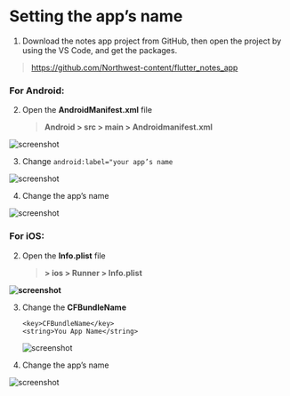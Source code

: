 # Setting the app’s name

1. Download the notes app project from GitHub, then open the project by using the VS Code, and get the packages.

> https://github.com/Northwest-content/flutter_notes_app

### For **Android**:

2.  Open the **AndroidManifest.xml** file

    > **Android > src > main > Androidmanifest.xml**

![screenshot](https://lh6.googleusercontent.com/r0RfUXuSq0XVnd3-1GH0mnCzB5JE_GyF85nBNSpFKco1oUdvGK_twYNIsVnYJ2ncBhSuA2Jt-91I7Wssd1sA7uc_KuSUZiDulyMNZCR0ZU8Pv_z7xmCkEZXPGzo433D_5oATiZd8)

3. Change `android:label="your app’s name`

![screenshot](https://lh4.googleusercontent.com/cX9l9R2QxIn35JnhtstWjdqkoK2kwZdE4meGdGCry4iSk-s6XupaRSguqXMiAI2JjtVb1plG-ARdX1FkCs7xIEZ3_lC57WJJX79iccmv2LrdbAGL4COCUlE-1nGTru5_5JZueebw)

4. Change the app’s name

![screenshot](https://lh3.googleusercontent.com/P8hqQ4BOBcCVi4bpPmf6y-nxiQczizQpPJu0KiLTBKIdKPJaFixXKNfuKRk_-Jm5RIoCLQi2i96rkHD-_F7H-f0BzPOjgvJuc4mV3HyCF8C39EfSn5MyW4IhFGWofOCesaLuNmiM)

### For **iOS**:

2.  Open the **Info.plist** file

    > **> ios > Runner > Info.plist**

**![screenshot](https://lh5.googleusercontent.com/mezLt34-6O9yN2Xk6K8hKDXjgdIQC4o7d-Xmy-4ChyvXduXp5S8VM4MwsEtSgIQeKgVbB8RJSxlsoGy2963ScpL9A1oZhPa0_wMV5SfVibMVIGcBFVMg2f3j94VW5BxAjT_fpQsC)**

3. Change the **CFBundleName**

   ```
   <key>CFBundleName</key>
   <string>You App Name</string>
   ```

   ![screenshot](https://lh3.googleusercontent.com/n1SVb5uNlwXy6m-I0kt9MaxcDwr2SVblgWVl_PElc2Jm1n6sh2jWIOkBy3UVk8E-tgxGh0ZILazOQ_MtEcarY7CB11aca3thcahkzYJ0sxiib4IsfnK-xr5GYbLAUE9zaprcOAyW)

4. Change the app’s name

![screenshot](https://lh5.googleusercontent.com/zGFsxiKuhUcTpDtkWLJsRbB5lv6Dzb3Y0NGuj38UnaeeZyOBZQY24pAa3cUYM8Gs-H1RkVBT6ssmO1kxeij9RfoXGuYURcLPZqhCUmjKUVJiXQHJFPzmlg1AWOz1WCIcp4sCzWdR)
